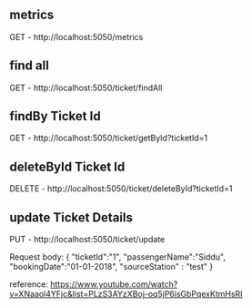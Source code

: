 metrics
-----------------
GET -  http://localhost:5050/metrics

find all
-----------------
GET -  http://localhost:5050/ticket/findAll


findBy Ticket Id
---------------------
GET - http://localhost:5050/ticket/getById?ticketId=1



deleteById Ticket Id
---------------------
DELETE -  http://localhost:5050/ticket/deleteById?ticketId=1


update Ticket Details
-----------------------
PUT -  http://localhost:5050/ticket/update

Request body:
		{
			"ticketId":"1",
			"passengerName":"Siddu",
			"bookingDate":"01-01-2018",
			"sourceStation" : "test"
		}
		
		
		
		
reference:
https://www.youtube.com/watch?v=XNaaol4YFjc&list=PLzS3AYzXBoj-oq5jP6isGbPqexKtmHsRI
